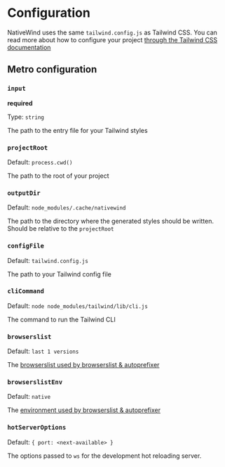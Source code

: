 # Configuration

NativeWind uses the same `tailwind.config.js` as Tailwind CSS. You can read more about how to configure your project [through the Tailwind CSS documentation](https://tailwindcss.com/docs/configuration)

## Metro configuration

### `input`

**required**

Type: `string`

The path to the entry file for your Tailwind styles

### `projectRoot`

Default: `process.cwd()`

The path to the root of your project

### `outputDir`

Default: `node_modules/.cache/nativewind`

The path to the directory where the generated styles should be written. Should be relative to the `projectRoot`

### `configFile`

Default: `tailwind.config.js`

The path to your Tailwind config file

### `cliCommand`

Default: `node node_modules/tailwind/lib/cli.js`

The command to run the Tailwind CLI

### `browserslist`

Default: `last 1 versions`

The [browserslist used by browserslist & autoprefixer](https://github.com/postcss/autoprefixer)

### `browserslistEnv`

Default: `native`

The [environment used by browserslist & autoprefixer](https://github.com/browserslist/browserslist#configuring-for-different-environments)

### `hotServerOptions`

Default: `{ port: <next-available> }`

The options passed to `ws` for the development hot reloading server.
